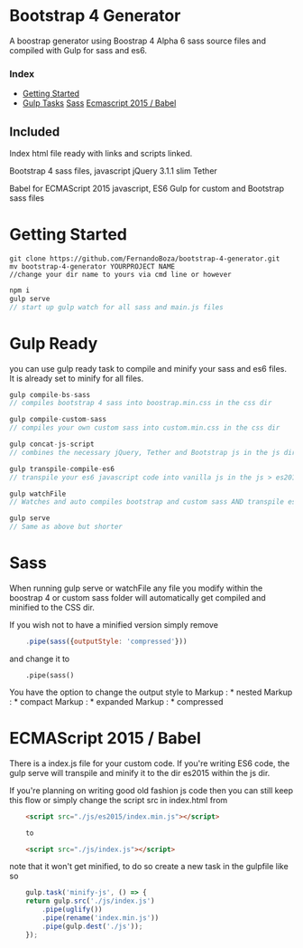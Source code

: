 # Bootstrap 4 Generator
A boostrap generator using Boostrap 4 Alpha 6 sass source files and compiled with Gulp for 
sass and es6.

### Index
* [Getting Started](#getting-started)
* [Gulp Tasks](#gulp-tasks)
[Sass](#sass)
[Ecmascript 2015 / Babel](#ecmascript-2015-/-babel)

## Included 

Index html file ready with links and scripts linked.

Bootstrap 4 sass files, javascript
jQuery 3.1.1 slim
Tether

Babel for ECMAScript 2015 javascript, ES6
Gulp for custom and Bootstrap sass files

# Getting Started
```git
git clone https://github.com/FernandoBoza/bootstrap-4-generator.git
mv bootstrap-4-generator YOURPROJECT NAME
//change your dir name to yours via cmd line or however
```
```javascript
npm i
gulp serve
// start up gulp watch for all sass and main.js files
```

# Gulp Ready 
you can use gulp ready task to compile and minify your sass and es6 files. It is already set to minify for all files.

```javascript
gulp compile-bs-sass
// compiles bootstrap 4 sass into boostrap.min.css in the css dir

gulp compile-custom-sass
// compiles your own custom sass into custom.min.css in the css dir

gulp concat-js-script
// combines the necessary jQuery, Tether and Bootstrap js in the js dir

gulp transpile-compile-es6
// transpile your es6 javascript code into vanilla js in the js > es2015 dir

gulp watchFile
// Watches and auto compiles bootstrap and custom sass AND transpile es6 code

gulp serve
// Same as above but shorter
```

# Sass
When running gulp serve or watchFile any file you modify within the boostrap 4 or custom sass folder will automatically get compiled and minified to the CSS dir.

If you wish not to have a minified version simply remove
```javascript
    .pipe(sass({outputStyle: 'compressed'}))
```
and change it to 
```
    .pipe(sass()
```

You have the option to change the output style to 
Markup : * nested
Markup : * compact
Markup : * expanded
Markup : * compressed

# ECMAScript 2015 / Babel
There is a index.js file for your custom code. If you're writing ES6 code, the gulp serve will transpile and minify it to the dir es2015 within the js dir.

If you're planning on writing good old fashion js code then you can still keep this flow or simply change the script src in index.html from 

```html
    <script src="./js/es2015/index.min.js"></script>

    to

    <script src="./js/index.js"></script>
```

note that it won't get minified, to do so create a new task in the gulpfile like so
```javascript
    gulp.task('minify-js', () => {
    return gulp.src('./js/index.js')
        .pipe(uglify())
        .pipe(rename('index.min.js'))
        .pipe(gulp.dest('./js'));
    });
```